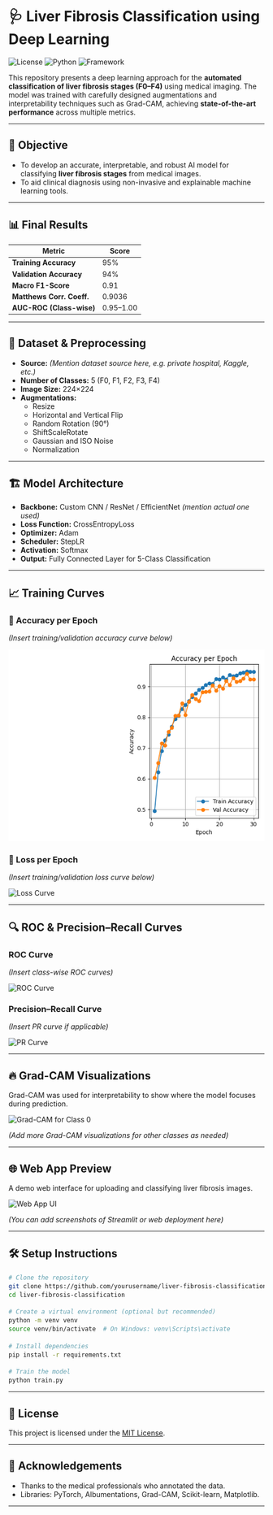 # 🩺 Liver Fibrosis Classification using Deep Learning

![License](https://img.shields.io/badge/license-MIT-blue.svg)
![Python](https://img.shields.io/badge/Python-3.8%2B-green.svg)
![Framework](https://img.shields.io/badge/Framework-PyTorch-red.svg)

This repository presents a deep learning approach for the **automated classification of liver fibrosis stages (F0–F4)** using medical imaging. The model was trained with carefully designed augmentations and interpretability techniques such as Grad-CAM, achieving **state-of-the-art performance** across multiple metrics.

---

## 🧠 Objective

- To develop an accurate, interpretable, and robust AI model for classifying **liver fibrosis stages** from medical images.
- To aid clinical diagnosis using non-invasive and explainable machine learning tools.

---

## 📊 Final Results

| Metric                      | Score           |
|----------------------------|-----------------|
| **Training Accuracy**      | 95%             |
| **Validation Accuracy**    | 94%             |
| **Macro F1-Score**         | 0.91            |
| **Matthews Corr. Coeff.**  | 0.9036          |
| **AUC-ROC (Class-wise)**   | 0.95–1.00       |
---

## 🧪 Dataset & Preprocessing

- **Source:** *(Mention dataset source here, e.g. private hospital, Kaggle, etc.)*
- **Number of Classes:** 5 (F0, F1, F2, F3, F4)
- **Image Size:** 224×224
- **Augmentations:**
  - Resize
  - Horizontal and Vertical Flip
  - Random Rotation (90°)
  - ShiftScaleRotate
  - Gaussian and ISO Noise
  - Normalization

---

## 🏗️ Model Architecture

- **Backbone:** Custom CNN / ResNet / EfficientNet *(mention actual one used)*
- **Loss Function:** CrossEntropyLoss
- **Optimizer:** Adam
- **Scheduler:** StepLR
- **Activation:** Softmax
- **Output:** Fully Connected Layer for 5-Class Classification

---

## 📈 Training Curves

### 🔹 Accuracy per Epoch
*(Insert training/validation accuracy curve below)*

![Accuracy Curve](outputs/accuracy.png)

### 🔹 Loss per Epoch
*(Insert training/validation loss curve below)*

![Loss Curve](outputs/Loss(1).png)

---

## 🔍 ROC & Precision–Recall Curves

### ROC Curve
*(Insert class-wise ROC curves)*

![ROC Curve](assets/roc_curve.png)

### Precision–Recall Curve
*(Insert PR curve if applicable)*

![PR Curve](assets/precision_recall.png)

---

## 🔥 Grad-CAM Visualizations

Grad-CAM was used for interpretability to show where the model focuses during prediction.

![Grad-CAM for Class 0](assets/gradcam.png)

*(Add more Grad-CAM visualizations for other classes as needed)*

---

## 🌐 Web App Preview

A demo web interface for uploading and classifying liver fibrosis images.

![Web App UI](assets/web_ui.png)

*(You can add screenshots of Streamlit or web deployment here)*

---

## 🛠️ Setup Instructions

```bash
# Clone the repository
git clone https://github.com/yourusername/liver-fibrosis-classification.git
cd liver-fibrosis-classification

# Create a virtual environment (optional but recommended)
python -m venv venv
source venv/bin/activate  # On Windows: venv\Scripts\activate

# Install dependencies
pip install -r requirements.txt

# Train the model
python train.py

```

---


## 📜 License

This project is licensed under the [MIT License](LICENSE).

---

## 🙏 Acknowledgements

- Thanks to the medical professionals who annotated the data.
- Libraries: PyTorch, Albumentations, Grad-CAM, Scikit-learn, Matplotlib.

---
